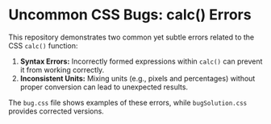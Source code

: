 # Uncommon CSS Bugs: calc() Errors

This repository demonstrates two common yet subtle errors related to the CSS `calc()` function:

1. **Syntax Errors:** Incorrectly formed expressions within `calc()` can prevent it from working correctly.
2. **Inconsistent Units:** Mixing units (e.g., pixels and percentages) without proper conversion can lead to unexpected results.

The `bug.css` file shows examples of these errors, while `bugSolution.css` provides corrected versions.